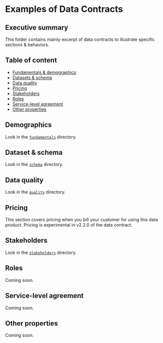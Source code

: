 # Examples of Data Contracts

## Executive summary
This folder contains mainly excerpt of data contracts to illustrate specific sections & behaviors.

## Table of content
* [Fundamentals & demographics](#Demographics)
* [Datasets & schema](#Dataset-&-schema)
* [Data quality](#Data-quality)
* [Pricing](#Pricing)
* [Stakeholders](#Stakeholders)
* [Roles](#Roles)
* [Service-level agreement](#Service-level-agreement)
* [Other properties](#Other-properties)

## Demographics
Look in the [`fundamentals`](./fundamentals) directory.

## Dataset & schema
Look in the [`schema`](./schema) directory.

## Data quality 
Look in the [`quality`](./quality) directory.

## Pricing
This section covers pricing when you bill your customer for using this data product. Pricing is experimental in v2.2.0 of the data contract.

## Stakeholders
Look in the [`stakeholders`](./stakeholders) directory.

## Roles
Coming soon.

## Service-level agreement
Coming soon.

## Other properties
Coming soon.
